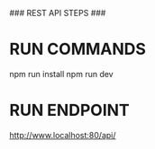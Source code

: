 ### REST API STEPS ###

# RUN COMMANDS
npm run install
npm run dev

# RUN ENDPOINT
http://www.localhost:80/api/
